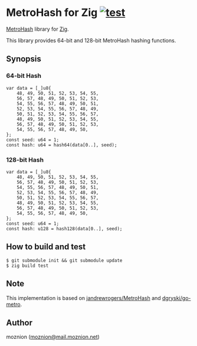 # MetroHash for Zig [![test](https://github.com/moznion/metro-zig/actions/workflows/test.yaml/badge.svg)](https://github.com/moznion/metro-zig/actions/workflows/test.yaml)

[MetroHash](http://www.jandrewrogers.com/2015/05/27/metrohash/) library for [Zig](https://ziglang.org/).

This library provides 64-bit and 128-bit MetroHash hashing functions.

## Synopsis

### 64-bit Hash

```zig
var data = [_]u8{
    48, 49, 50, 51, 52, 53, 54, 55,
    56, 57, 48, 49, 50, 51, 52, 53,
    54, 55, 56, 57, 48, 49, 50, 51,
    52, 53, 54, 55, 56, 57, 48, 49,
    50, 51, 52, 53, 54, 55, 56, 57,
    48, 49, 50, 51, 52, 53, 54, 55,
    56, 57, 48, 49, 50, 51, 52, 53,
    54, 55, 56, 57, 48, 49, 50,
};
const seed: u64 = 1;
const hash: u64 = hash64(data[0..], seed);
```

### 128-bit Hash

```zig
var data = [_]u8{
    48, 49, 50, 51, 52, 53, 54, 55,
    56, 57, 48, 49, 50, 51, 52, 53,
    54, 55, 56, 57, 48, 49, 50, 51,
    52, 53, 54, 55, 56, 57, 48, 49,
    50, 51, 52, 53, 54, 55, 56, 57,
    48, 49, 50, 51, 52, 53, 54, 55,
    56, 57, 48, 49, 50, 51, 52, 53,
    54, 55, 56, 57, 48, 49, 50,
};
const seed: u64 = 1;
const hash: u128 = hash128(data[0..], seed);
```

## How to build and test

```
$ git submodule init && git submodule update
$ zig build test
```

## Note

This implementation is based on [jandrewrogers/MetroHash](https://github.com/jandrewrogers/MetroHash) and [dgryski/go-metro](https://github.com/dgryski/go-metro).

## Author

moznion (<moznion@mail.moznion.net>)

